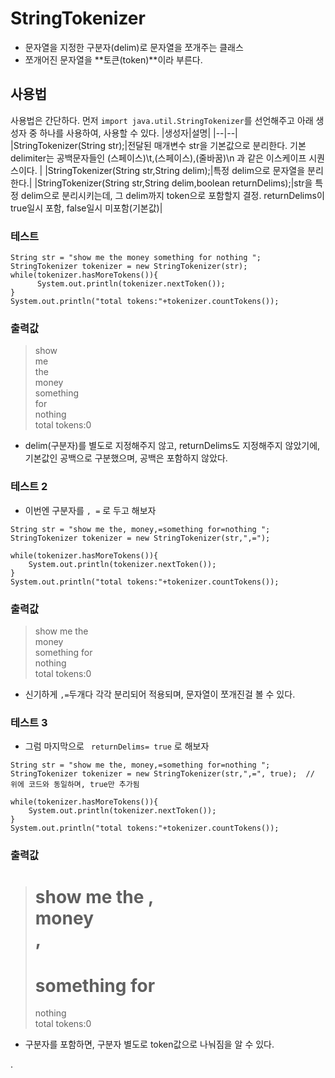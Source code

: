 # StringTokenizer
- 문자열을 지정한 구분자(delim)로 문자열을 쪼개주는 클래스
- 쪼개어진 문자열을 **토큰(token)**이라 부른다. 


## 사용법 

사용법은 간단하다. 먼저 `import java.util.StringTokenizer`를 선언해주고
아래 생성자 중 하나를 사용하여, 사용할 수 있다. 
|생성자|설명|
|--|--|
|StringTokenizer(String str);|전달된 매개변수 str을 기본값으로 분리한다. 기본 delimiter는 공백문자들인 (스페이스)\t,(스페이스),(줄바꿈)\n 과 같은 이스케이프 시퀀스이다. |
|StringTokenizer(String str,String delim);|특정 delim으로 문자열을 분리한다.|
|StringTokenizer(String str,String delim,boolean returnDelims);|str을 특정 delim으로 분리시키는데, 그 delim까지 token으로 포함할지 결정. returnDelims이 true일시 포함, false일시 미포함(기본값)|


### 테스트 
```
String str = "show me the money something for nothing ";
StringTokenizer tokenizer = new StringTokenizer(str);
while(tokenizer.hasMoreTokens()){
      System.out.println(tokenizer.nextToken());
}
System.out.println("total tokens:"+tokenizer.countTokens());
```

### 출력값
> show   
> me   
> the  
> money  
> something  
> for  
> nothing  
> total tokens:0  
 - delim(구분자)를 별도로 지정해주지 않고, returnDelims도 지정해주지 않았기에, 기본값인 공백으로 구분했으며, 공백은 포함하지 않았다. 


### 테스트 2 
- 이번엔 구분자를 `, =` 로 두고 해보자
```
String str = "show me the, money,=something for=nothing ";
StringTokenizer tokenizer = new StringTokenizer(str,",=");

while(tokenizer.hasMoreTokens()){
    System.out.println(tokenizer.nextToken());
}
System.out.println("total tokens:"+tokenizer.countTokens());
```
### 출력값
> show me the  
> money  
> something for  
> nothing   
> total tokens:0  

- 신기하게 `,=`두개다 각각 분리되어 적용되며, 문자열이 쪼개진걸 볼 수 있다.

### 테스트 3 
- 그럼 마지막으로 ` returnDelims= true` 로 해보자
```
String str = "show me the, money,=something for=nothing ";
StringTokenizer tokenizer = new StringTokenizer(str,",=", true);  // 위에 코드와 동일하며, true만 추가됨 

while(tokenizer.hasMoreTokens()){
    System.out.println(tokenizer.nextToken());
}
System.out.println("total tokens:"+tokenizer.countTokens());
```

### 출력값
> show me the
> ,   
>  money  
> ,  
> =  
> something for  
> =  
> nothing  
> total tokens:0

- 구분자를 포함하면, 구분자 별도로 token값으로 나눠짐을 알 수 있다.




.
